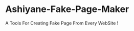 Ashiyane-Fake-Page-Maker
========================

A Tools For Creating Fake Page From Every WebSite !
